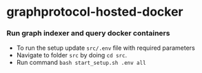 # graphprotocol-hosted-docker
### Run graph indexer and query docker containers
- To run the setup update `src/.env` file with required parameters
- Navigate to folder `src` by doing `cd src`.
- Run command `bash start_setup.sh .env all`
